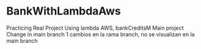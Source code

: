 # BankWithLambdaAws
Practicing Real Project Using lambda AWS, bankCreditsM
Main project 
Change in main branch 1
cambios en la rama branch, no se visualizan en la main branch

